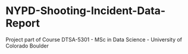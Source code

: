 # NYPD-Shooting-Incident-Data-Report
Project part of Course DTSA-5301 - MSc in Data Science - University of Colorado Boulder
